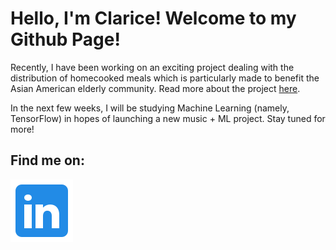 <h1>Hello, I'm Clarice! Welcome to my Github Page!</h1>
<p>Recently, I have been working on an exciting project dealing with the distribution of homecooked meals which is particularly made to benefit the Asian American elderly community. Read more about the project <a href="https://github.com/catherineclu/my-app" target="blank">here</a>.</p>
<p>In the next few weeks, I will be studying Machine Learning (namely, TensorFlow) in hopes of launching a new music + ML project. Stay tuned for more!</p>
<h2>Find me on:</h2>
<div>
  <a href="https://www.linkedin.com/in/clarice-kim/" target="blank"><img src= "./images/linkedin.svg"></img></a>
</div>

